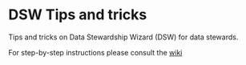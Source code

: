 # DSW Tips and tricks
Tips and tricks on Data Stewardship Wizard (DSW) for data stewards.

For step-by-step instructions please consult the [wiki](https://github.com/elixir-europe/dsw-tips-and-tricks/wiki)
